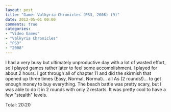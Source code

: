 ```yaml
---
layout: post
title: "Game: Valkyria Chronicles (PS3, 2008) (9)"
date: 2012-05-01 00:00
comments: true
categories:
- "Video Games"
- "Valkyria Chronicles"
- "PS3"
- "2008"
---
```


I had a very busy but ultimately unproductive day with a lot of
wasted effort, so I played games rather later to feel some
accomplishment. I played for about 2 hours. I got through all of
chapter 11 and did the skirmish that opened up three times (Easy,
Normal, Normal)... all As (2 rounds!)... to get enough money to
buy everything. The beach battle was pretty scary, but I was able
to do it in 2 rounds with only 2 restarts. It was pretty cool to
have a few "stealth" levels.

Total: 20:20

